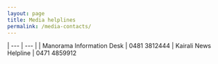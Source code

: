 ```yaml
---
layout: page
title: Media helplines
permalink: /media-contacts/
---
```


| --- | --- |
| Manorama Information Desk | 0481 3812444
| Kairali News Helpline | 0471 4859912
